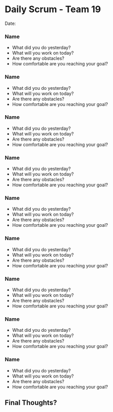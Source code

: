 # Daily Scrum - Team 19
Date:  

### Name
- What did you do yesterday?
- What will you work on today?
- Are there any obstacles?
- How comfortable are you reaching your goal?

### Name
- What did you do yesterday?
- What will you work on today?
- Are there any obstacles?
- How comfortable are you reaching your goal?

### Name
- What did you do yesterday?
- What will you work on today?
- Are there any obstacles?
- How comfortable are you reaching your goal?

### Name
- What did you do yesterday?
- What will you work on today?
- Are there any obstacles?
- How comfortable are you reaching your goal?

### Name
- What did you do yesterday?
- What will you work on today?
- Are there any obstacles?
- How comfortable are you reaching your goal?

### Name
- What did you do yesterday?
- What will you work on today?
- Are there any obstacles?
- How comfortable are you reaching your goal?

### Name
- What did you do yesterday?
- What will you work on today?
- Are there any obstacles?
- How comfortable are you reaching your goal?

### Name
- What did you do yesterday?
- What will you work on today?
- Are there any obstacles?
- How comfortable are you reaching your goal?

### Name
- What did you do yesterday?
- What will you work on today?
- Are there any obstacles?
- How comfortable are you reaching your goal?

## Final Thoughts?
